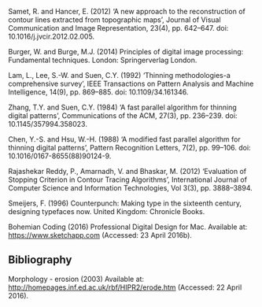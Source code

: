 

Samet, R. and Hancer, E. (2012) ‘A new approach to the reconstruction of contour lines extracted from topographic maps’, Journal of Visual Communication and Image Representation, 23(4), pp. 642–647. doi: 10.1016/j.jvcir.2012.02.005.

Burger, W. and Burge, M.J. (2014) Principles of digital image processing: Fundamental techniques. London: Springerverlag London.

Lam, L., Lee, S.-W. and Suen, C.Y. (1992) ‘Thinning methodologies-a comprehensive survey’, IEEE Transactions on Pattern Analysis and Machine Intelligence, 14(9), pp. 869–885. doi: 10.1109/34.161346.

Zhang, T.Y. and Suen, C.Y. (1984) ‘A fast parallel algorithm for thinning digital patterns’, Communications of the ACM, 27(3), pp. 236–239. doi: 10.1145/357994.358023.

Chen, Y.-S. and Hsu, W.-H. (1988) ‘A modified fast parallel algorithm for thinning digital patterns’, Pattern Recognition Letters, 7(2), pp. 99–106. doi: 10.1016/0167-8655(88)90124-9.

Rajashekar Reddy, P., Amarnadh, V. and Bhaskar, M. (2012) ‘Evaluation of Stopping Criterion in Contour Tracing Algorithms’, International Journal of Computer Science and Information Technologies, Vol 3(3), pp. 3888–3894.


Smeijers, F. (1996) Counterpunch: Making type in the sixteenth century, designing typefaces now. United Kingdom: Chronicle Books.


Bohemian Coding (2016) Professional Digital Design for Mac. Available at: https://www.sketchapp.com (Accessed: 23 April 2016b).


## Bibliography


Morphology - erosion (2003) Available at: http://homepages.inf.ed.ac.uk/rbf/HIPR2/erode.htm (Accessed: 22 April 2016).
